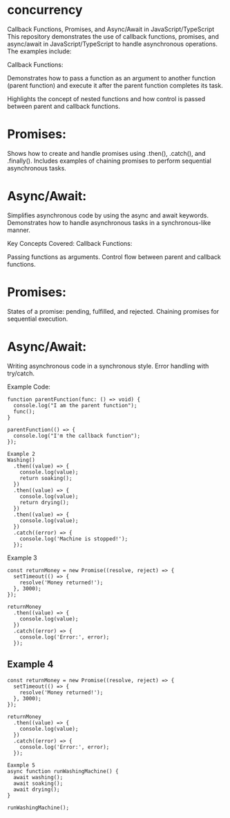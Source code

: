 # concurrency

Callback Functions, Promises, and Async/Await in JavaScript/TypeScript
This repository demonstrates the use of callback functions, promises, and async/await in JavaScript/TypeScript to handle
asynchronous operations. The examples include:

Callback Functions:

Demonstrates how to pass a function as an argument to another function (parent function) and execute it after the parent function 
completes its task.

Highlights the concept of nested functions and how control is passed between parent and callback functions.

# Promises:

Shows how to create and handle promises using .then(), .catch(), and .finally().
Includes examples of chaining promises to perform sequential asynchronous tasks.

# Async/Await:

Simplifies asynchronous code by using the async and await keywords.
Demonstrates how to handle asynchronous tasks in a synchronous-like manner.

Key Concepts Covered:
Callback Functions:

Passing functions as arguments.
Control flow between parent and callback functions.

# Promises:

States of a promise: pending, fulfilled, and rejected.
Chaining promises for sequential execution.

# Async/Await:

Writing asynchronous code in a synchronous style.
Error handling with try/catch.

Example Code:
```
function parentFunction(func: () => void) {
  console.log("I am the parent function");
  func();
}

parentFunction(() => {
  console.log("I'm the callback function");
});

Example 2
Washing()
  .then((value) => {
    console.log(value);
    return soaking();
  })
  .then((value) => {
    console.log(value);
    return drying();
  })
  .then((value) => {
    console.log(value);
  })
  .catch((error) => {
    console.log('Machine is stopped!');
  });
```

Example 3
```
const returnMoney = new Promise((resolve, reject) => {
  setTimeout(() => {
    resolve('Money returned!');
  }, 3000);
});

returnMoney
  .then((value) => {
    console.log(value);
  })
  .catch((error) => {
    console.log('Error:', error);
  });
```
## Example 4
```
const returnMoney = new Promise((resolve, reject) => {
  setTimeout(() => {
    resolve('Money returned!');
  }, 3000);
});

returnMoney
  .then((value) => {
    console.log(value);
  })
  .catch((error) => {
    console.log('Error:', error);
  });

Eaxmple 5
async function runWashingMachine() {
  await washing();
  await soaking();
  await drying();
}

runWashingMachine();
```
